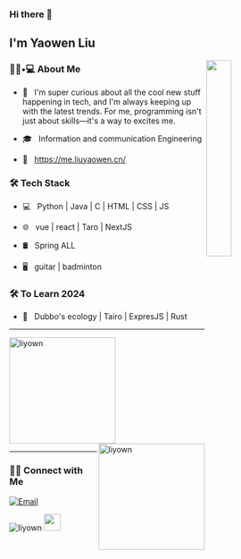 ### Hi there 👋<h2> I'm Yaowen Liu</h2>
<!--
<img align='right' src="https://media.giphy.com/media/M9gbBd9nbDrOTu1Mqx/giphy.gif" width="230" alt="my">
-->
<img src="https://media.tenor.com/images/df8c44a1d20ab367fdcb21880985fd33/tenor.gif" align="right"  width="30%" alt=""/>
<h3> 👨🏻•💻 About Me </h3>

- 🤔 &nbsp; I'm super curious about all the cool new stuff happening in tech, and I'm always keeping up with the latest trends. For me, programming isn't just about skills—it's a way to excites me.

- 🎓 &nbsp; Information and communication Engineering

- 📰 &nbsp; https://me.liuyaowen.cn/

<h3>🛠 Tech Stack</h3>

- 💻 &nbsp; Python | Java  | C | HTML | CSS | JS 

- 🌐 &nbsp; vue | react | Taro | NextJS 

- 🛢 &nbsp; Spring ALL

- 🖥 &nbsp; guitar | badminton 




<h3>🛠 To Learn 2024</h3>

- 🔧 &nbsp; Dubbo's ecology | Tairo | ExpresJS |  Rust

<hr>

<img src="https://github-readme-stats.vercel.app/api/top-langs?username=liyown&show_icons=true&locale=en&layout=compact" alt="liyown" style="height: 190px; width: auto; " />            <img align="right" src="https://github-readme-stats.vercel.app/api?username=liyown&show_icons=true&locale=en" alt="liyown" style="height: 190px; width: auto;" />

<hr>
<h3> 🤝🏻 Connect with Me </h3>

<p align="center">

<a href="mailto:liuyaowen.smile@gmail.com"><img alt="Email" src="https://img.shields.io/badge/Email-liuyaowen.smile@gmail.com-blue?style=flat-square&logo=gmail"></a>

</p>

 <img src="https://komarev.com/ghpvc/?username=liyown&label=Profile%20views&color=0e75b6&style=flat" alt="liyown" />  <img src="https://media.giphy.com/media/dxn6fRlTIShoeBr69N/giphy.gif" width="30">

